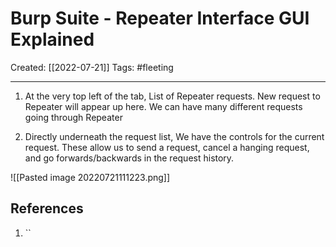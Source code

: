 

# Burp Suite - Repeater Interface GUI Explained
Created:  [[2022-07-21]]
Tags: #fleeting 

---
1. At the very top left of the tab, 
    List of Repeater requests. 
    New request to Repeater will appear up here.
    We can have many different requests going through Repeater 

2. Directly underneath the request list, 
    We have the controls for the current request. These allow us to send a request, cancel a hanging request, and go forwards/backwards in the request history.

![[Pasted image 20220721111223.png]]












## References
1. ``